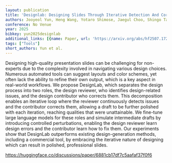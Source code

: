 ```yaml
---
layout: publication
title: 'Designlab: Designing Slides Through Iterative Detection And Correction'
authors: Jooyeol Yun, Heng Wang, Yotaro Shimose, Jaegul Choo, Shingo Takamatsu
conference: No Venue
year: 2025
bibkey: yun2025designlab
additional_links: [{name: Paper, url: 'https://arxiv.org/abs/hf2507.17202'}]
tags: ["Tools"]
short_authors: Yun et al.
---
```

Designing high-quality presentation slides can be challenging for non-experts due to the complexity involved in navigating various design choices. Numerous automated tools can suggest layouts and color schemes, yet often lack the ability to refine their own output, which is a key aspect in real-world workflows. We propose DesignLab, which separates the design process into two roles, the design reviewer, who identifies design-related issues, and the design contributor who corrects them. This decomposition enables an iterative loop where the reviewer continuously detects issues and the contributor corrects them, allowing a draft to be further polished with each iteration, reaching qualities that were unattainable. We fine-tune large language models for these roles and simulate intermediate drafts by introducing controlled perturbations, enabling the design reviewer learn design errors and the contributor learn how to fix them. Our experiments show that DesignLab outperforms existing design-generation methods, including a commercial tool, by embracing the iterative nature of designing which can result in polished, professional slides.

https://huggingface.co/discussions/paper/6881cb17df7c5aafaf37f0f6